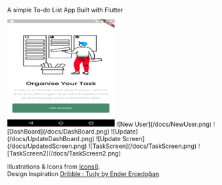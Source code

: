 A simple To-do List App Built with Flutter

<img src="/docs/StartScreen.png" width="250" height="250">
![New User](/docs/NewUser.png)
![DashBoard](/docs/DashBoard.png)
![Update](/docs/UpdateDashBoard.png)
![Update Screen](/docs/UpdatedScreen.png)
![TaskScreen](/docs/TaskScreen.png)
![TaskScreen2](/docs/TaskScreen2.png)

Illustrations & Icons from [Icons8](https://icons8.com/). <br/>
Design Inspiration [Dribble : Tudy by Ender Ercedoğan](https://dribbble.com/shots/5796198-Tudy)
